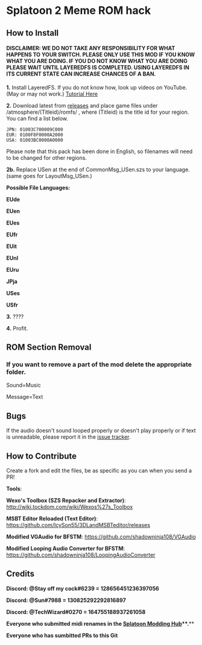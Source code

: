 # Splatoon 2 Meme ROM hack

## How to Install

#### DISCLAIMER: WE DO NOT TAKE ANY RESPONSIBILITY FOR WHAT HAPPENS TO YOUR SWITCH. PLEASE ONLY USE THIS MOD IF YOU KNOW WHAT YOU ARE DOING. IF YOU DO NOT KNOW WHAT YOU ARE DOING PLEASE WAIT UNTIL LAYEREDFS IS COMPLETED. USING LAYEREDFS IN ITS CURRENT STATE CAN INCREASE CHANCES OF A BAN.



****1.**** Install LayeredFS. If you do not know how, look up videos on YouTube. (May or may not work.) [Tutorial Here](https://www.youtube.com/watch?v=8S9zGmXmFq4)



****2.**** Download latest from [releases](https://github.com/SunTheCourier/Splatoon-2-Meme-ROM-hack/releases) and place game files under /atmosphere/(Titleid)/romfs/ , where (Titleid) is the title id for your region. You can find a list below.<br>



    JPN: 01003C700009C000
    EUR: 0100F8F0000A2000
    USA: 01003BC0000A0000


Please note that this pack has been done in English, so filenames will need to be changed for other regions.




****2b.**** Replace USen at the end of CommonMsg_USen.szs to your language. (same goes for LayoutMsg_USen.)<br>

****Possible File Languages:****<br>

****EUde<br>****

****EUen<br>****

****EUes<br>****

****EUfr<br>****

****EUit<br>****

****EUnl<br>****

****EUru<br>****

****JPja<br>****

****USes<br>****

****USfr<br>****



****3.**** ????



****4.**** Profit.







## ROM Section Removal

### If you want to remove a part of the mod delete the appropriate folder.



Sound=Music<br>

Message=Text



## Bugs

If the audio doesn't sound looped properly or doesn't play properly or if text is unreadable, please report it in the [issue tracker](https://github.com/SunTheCourier/Splatoon-2-Meme-ROM-hack/issues).



## How to Contribute

Create a fork and edit the files, be as specific as you can when you send a PR!



****Tools****:



****Wexo's Toolbox (SZS Repacker and Extractor)****: http://wiki.tockdom.com/wiki/Wexos%27s_Toolbox



****MSBT Editor Reloaded (Text Editor)****: https://github.com/IcySon55/3DLandMSBTeditor/releases



****Modified VGAudio for BFSTM****: https://github.com/shadowninja108/VGAudio



****Modified Looping Audio Converter for BFSTM****: https://github.com/shadowninja108/LoopingAudioConverter



## Credits



****Discord: @Stay off my cock#6239  = 128656451236397056****<br>

****Discord: @Sun#7988  = 130825292292816897****<br>

****Discord: @TechWizard#0270 = 164755188937261058****<br>

****Everyone who submitted midi renames in the** [**Splatoon Modding Hub**](https://discordapp.com/invite/Msk4nSj)**.****<br>

****Everyone who has sumbitted PRs to this Git****

